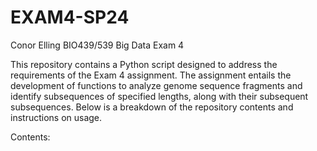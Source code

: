 # EXAM4-SP24
Conor Elling
BIO439/539 Big Data
Exam 4

This repository contains a Python script designed to address the requirements of the Exam 4 assignment. The assignment entails the development of functions to analyze genome sequence fragments and identify subsequences of specified lengths, along with their subsequent subsequences. Below is a breakdown of the repository contents and instructions on usage.

Contents:
